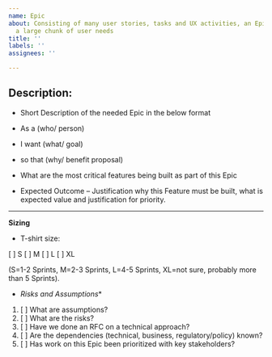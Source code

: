 ```yaml
---
name: Epic
about: Consisting of many user stories, tasks and UX activities, an Epic captures
  a large chunk of user needs
title: ''
labels: ''
assignees: ''

---
```


## Description:	
- Short Description of the needed Epic in the below format

* As a (who/ person) 
* I want (what/ goal)
* so that (why/ benefit proposal) 


* What are the most critical features being built as part of this Epic
* Expected Outcome – Justification why this Feature must be built, what is expected value and justification for priority.

----
**Sizing**

* T-shirt size: 

 [ ] S
 [ ] M
 [ ] L
 [ ] XL

(S=1-2 Sprints, M=2-3 Sprints, L=4-5 Sprints, XL=not sure, probably more than 5 Sprints). 

* *Risks and Assumptions**

1. [ ] What are assumptions?
2. [ ] What are the risks?
3. [ ] Have we done an RFC on a technical approach?
4. [ ] Are the dependencies (technical, business, regulatory/policy) known?
5. [ ] Has work on this Epic been prioritized with key stakeholders?
